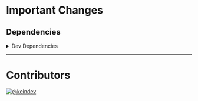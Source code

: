 # Important Changes

## Dependencies

<details>
<summary>Dev Dependencies</summary>

- Changed **[@tagproject/docs-shared-config](https://www.npmjs.com/package/@tagproject/docs-shared-config)** from `^1.0.4` to `^1.1.2`
- Changed **[@tagproject/k8s-manifest-shared-config](https://www.npmjs.com/package/@tagproject/k8s-manifest-shared-config)** from `^1.2.2` to `^1.2.4`
- Changed **[@tagproject/vscode-shared-config](https://www.npmjs.com/package/@tagproject/vscode-shared-config)** from `^2.0.2` to `^2.0.5`
- Changed **[changelog-guru](https://www.npmjs.com/package/changelog-guru)** from `^4.0.6` to `^4.0.8`
- Changed **[cspell](https://www.npmjs.com/package/cspell)** from `^6.14.1` to `^6.14.3`

</details>

---

# Contributors

[![@keindev](https://avatars.githubusercontent.com/u/4527292?v=4&s=40)](https://github.com/keindev)
